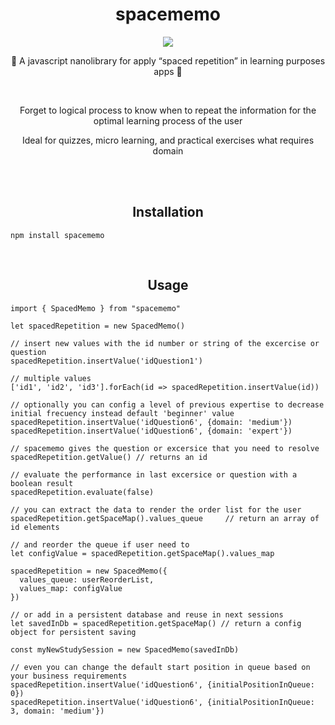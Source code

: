 <h1 align=center> spacememo </h1>

<p align="center">
  <img src="https://games.tactic.net/wp-content/uploads/2022/05/56312_1.jpg">
</p>

<p align=center>📘 A javascript nanolibrary for apply “spaced repetition” in learning purposes apps 📙 </p>

<br>
<p align="center">
  Forget to logical process to know when to repeat the information for the optimal learning process of the user
</p>

<p align="center">
  Ideal for quizzes, micro learning, and practical exercises what requires domain
</p>

<br>

<br>
<h2 align="center">Installation</h2>

```
npm install spacememo
```

<br>
<h2 align="center">Usage</h2>

```
import { SpacedMemo } from "spacememo"

let spacedRepetition = new SpacedMemo()

// insert new values with the id number or string of the excercise or question
spacedRepetition.insertValue('idQuestion1')

// multiple values
['id1', 'id2', 'id3'].forEach(id => spacedRepetition.insertValue(id))

// optionally you can config a level of previous expertise to decrease initial frecuency instead default 'beginner' value
spacedRepetition.insertValue('idQuestion6', {domain: 'medium'})
spacedRepetition.insertValue('idQuestion6', {domain: 'expert'})

// spacememo gives the question or excersice that you need to resolve
spacedRepetition.getValue() // returns an id

// evaluate the performance in last excersice or question with a boolean result
spacedRepetition.evaluate(false)

// you can extract the data to render the order list for the user
spacedRepetition.getSpaceMap().values_queue     // return an array of id elements

// and reorder the queue if user need to
let configValue = spacedRepetition.getSpaceMap().values_map

spacedRepetition = new SpacedMemo({
  values_queue: userReorderList,
  values_map: configValue
})

// or add in a persistent database and reuse in next sessions
let savedInDb = spacedRepetition.getSpaceMap() // return a config object for persistent saving

const myNewStudySession = new SpacedMemo(savedInDb)

// even you can change the default start position in queue based on your business requirements
spacedRepetition.insertValue('idQuestion6', {initialPositionInQueue: 0})
spacedRepetition.insertValue('idQuestion6', {initialPositionInQueue: 3, domain: 'medium'})
```
